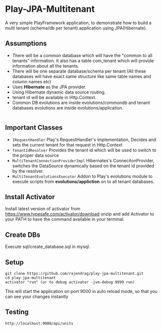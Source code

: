Play-JPA-Multitenant
===================

A very simple PlayFramework application, to demonstrate how to build a multi tenant (schema/db per tenant) application using JPA(Hibernate).

Assumptions
-----------
- There will be a common database which will have the "common to all tenants" information. It also has a table com_tenant which will provide information about all the tenants.
- There will be one separate database/schema per tenant (All these databases will have exact same structure like same table names and column names etc)
- Uses **Hibernate** as the JPA provider.
- Using Hibernate dynamic data source routing.
- tenant id will be available in Http.Context.
- Common DB evolutions are inside evolutions/commondb and tenant databases evolutions are inside evolutions/application.


```It also handles the db migrations (evolutions) properly. The scripts in **evolutions/application** will be applied on all the tenant databases
```

Important Classes
-----------------
- ```IRequestHandler``` Play's RequestHandler's implementation, Decides and sets the current tenant for that request in Http.Context
- ```TenantIdResolver``` Provides the tenant id which will be used to switch to the proper data source
- ```MultiTenantConnectionProviderImpl``` Hibernates's ConnecitonProvider, switches the DataSource dynamically based on the tenant id provided by the resolver.
- ```MultiTenantEvolutionsExecutor``` Addon to Play's evolutions module to execute scripts from **evolutions/appliction** on to all tenant databases.

Install Activator
------------------
Install latest version of activator from https://www.typesafe.com/activator/download unzip and add Activator to your PATH to have the command available in your terminal.

Create DBs
-----------
Execute sql/create_database.sql in mysql.

Setup
-----------
```
git clone https://github.com/rajendrag/play-jpa-multitenant.git
cd play-jpa-multitenant
activator "run" (or to debug activator -jvm-debug 9999 run)
```
This will start the application on port 9000 in auto reload mode, so that you can see your changes instantly

Testing
-------------
```
http://localhost:9000/api/units
```